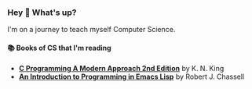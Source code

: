 ### Hey 👾 What's up?
I'm on a journey to teach myself Computer Science.

#### 📚 Books of CS that I'm reading
- **[C Programming A Modern Approach 2nd Edition](http://knking.com/books/c2/index.html)** by K. N. King
- **[An Introduction to Programming in Emacs Lisp](https://www.gnu.org/software/emacs/manual/html_node/eintr/index.html)** by Robert J. Chassell
